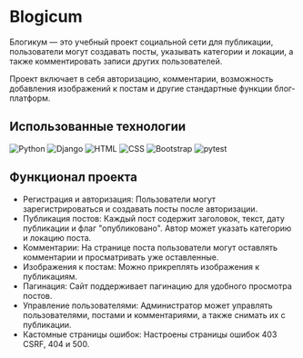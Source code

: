 # Blogicum

Блогикум — это учебный проект социальной сети для публикации, пользователи могут создавать посты, указывать категории и локации, а также комментировать записи других пользователей.

Проект включает в себя авторизацию, комментарии, возможность добавления изображений к постам и другие стандартные функции блог-платформ.

## Использованные технологии

![Python](https://img.shields.io/badge/Python-blue)
![Django](https://img.shields.io/badge/Django-green)
![HTML](https://img.shields.io/badge/HTML-orange)
![CSS](https://img.shields.io/badge/CSS-blue)
![Bootstrap](https://img.shields.io/badge/Bootstrap-purple)
![pytest](https://img.shields.io/badge/pytest-yellow)

## Функционал проекта

- Регистрация и авторизация: Пользователи могут зарегистрироваться и создавать посты после авторизации.
- Публикация постов: Каждый пост содержит заголовок, текст, дату публикации и флаг "опубликовано". Автор может указать категорию и локацию поста.
- Комментарии: На странице поста пользователи могут оставлять комментарии и просматривать уже оставленные.
- Изображения к постам: Можно прикреплять изображения к публикациям.
- Пагинация: Сайт поддерживает пагинацию для удобного просмотра постов.
- Управление пользователями: Администратор может управлять пользователями, постами и комментариями, а также снимать их с публикации.
- Кастомные страницы ошибок: Настроены страницы ошибок 403 CSRF, 404 и 500.